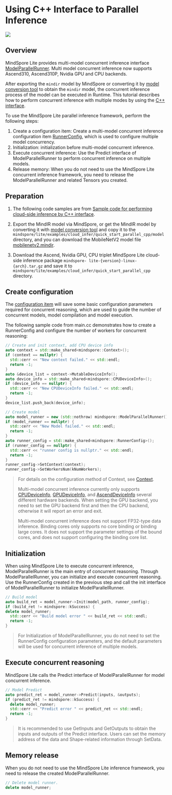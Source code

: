 # Using C++ Interface to Parallel Inference

<a href="https://gitee.com/mindspore/docs/blob/master/docs/lite/docs/source_en/use/cloud_infer/runtime_parallel_cpp.md" target="_blank"><img src="https://mindspore-website.obs.cn-north-4.myhuaweicloud.com/website-images/master/resource/_static/logo_source_en.png"></a>

## Overview

MindSpore Lite provides multi-model concurrent inference interface [ModelParallelRunner](https://www.mindspore.cn/lite/api/en/master/api_java/model_parallel_runner.html). Multi model concurrent inference now supports Ascend310, Ascend310P, Nvidia GPU and CPU backends.

After exporting the `mindir` model by MindSpore or converting it by [model conversion tool](https://www.mindspore.cn/lite/docs/en/master/use/cloud_infer/converter_tool.html) to obtain the `mindir` model, the concurrent inference process of the model can be executed in Runtime. This tutorial describes how to perform concurrent inference with multiple modes by using the [C++ interface](https://www.mindspore.cn/lite/api/en/master/index.html).

To use the MindSpore Lite parallel inference framework, perform the following steps:

1. Create a configuration item: Create a multi-model concurrent inference configuration item [RunnerConfig](https://www.mindspore.cn/lite/api/en/master/generate/classmindspore_RunnerConfig.html), which is used to configure multiple model concurrency.
2. Initialization: initialization before multi-model concurrent inference.
3. Execute concurrent inference: Use the Predict interface of ModelParallelRunner to perform concurrent inference on multiple models.
4. Release memory: When you do not need to use the MindSpore Lite concurrent inference framework, you need to release the ModelParallelRunner and related Tensors you created.

## Preparation

1. The following code samples are from [Sample code for performing cloud-side inference by C++ interface](https://gitee.com/mindspore/mindspore/tree/master/mindspore/lite/examples/cloud_infer/quick_start_parallel_cpp).

2. Export the MindIR model via MindSpore, or get the MindIR model by converting it with [model conversion tool](https://www.mindspore.cn/lite/docs/en/master/use/cloud_infer/converter_tool.html) and copy it to the `mindspore/lite/examples/cloud_infer/quick_start_parallel_cpp/model` directory, and you can download the MobileNetV2 model file [mobilenetv2.mindir](https://download.mindspore.cn/model_zoo/official/lite/quick_start/mobilenetv2.mindir).

3. Download the Ascend, Nvidia GPU, CPU triplet MindSpore Lite cloud-side inference package `mindspore- lite-{version}-linux-{arch}.tar.gz` and save it to `mindspore/lite/examples/cloud_infer/quick_start_parallel_cpp` directory.

## Create configuration

The [configuration item](https://www.mindspore.cn/lite/api/en/master/generate/classmindspore_RunnerConfig.html) will save some basic configuration parameters required for concurrent reasoning, which are used to guide the number of concurrent models, model compilation and model execution.

The following sample code from main.cc demonstrates how to create a RunnerConfig and configure the number of workers for concurrent reasoning:

```cpp
// Create and init context, add CPU device info
auto context = std::make_shared<mindspore::Context>();
if (context == nullptr) {
  std::cerr << "New context failed." << std::endl;
  return -1;
}
auto &device_list = context->MutableDeviceInfo();
auto device_info = std::make_shared<mindspore::CPUDeviceInfo>();
if (device_info == nullptr) {
  std::cerr << "New CPUDeviceInfo failed." << std::endl;
  return -1;
}
device_list.push_back(device_info);

// Create model
auto model_runner = new (std::nothrow) mindspore::ModelParallelRunner();
if (model_runner == nullptr) {
  std::cerr << "New Model failed." << std::endl;
  return -1;
}
auto runner_config = std::make_shared<mindspore::RunnerConfig>();
if (runner_config == nullptr) {
  std::cerr << "runner config is nullptr." << std::endl;
  return -1;
}
runner_config->SetContext(context);
runner_config->SetWorkersNum(kNumWorkers);
```

> For details on the configuration method of Context, see [Context](https://www.mindspore.cn/lite/api/en/master/generate/classmindspore_Context.html).
>
> Multi-model concurrent inference currently only supports [CPUDeviceInfo](https://www.mindspore.cn/lite/api/en/master/generate/classmindspore_CPUDeviceInfo.html), [GPUDeviceInfo](https://www.mindspore.cn/lite/api/en/master/generate/classmindspore_GPUDeviceInfo.html), and [AscendDeviceInfo](https://www.mindspore.cn/lite/api/en/master/generate/classmindspore_AscendDeviceInfo.html) several different hardware backends. When setting the GPU backend, you need to set the GPU backend first and then the CPU backend, otherwise it will report an error and exit.
>
> Multi-model concurrent inference does not support FP32-type data inference. Binding cores only supports no core binding or binding large cores. It does not support the parameter settings of the bound cores, and does not support configuring the binding core list.

## Initialization

When using MindSpore Lite to execute concurrent inference, ModelParallelRunner is the main entry of concurrent reasoning. Through ModelParallelRunner, you can initialize and execute concurrent reasoning. Use the RunnerConfig created in the previous step and call the init interface of ModelParallelRunner to initialize ModelParallelRunner.

```cpp
// Build model
auto build_ret = model_runner->Init(model_path, runner_config);
if (build_ret != mindspore::kSuccess) {
delete model_runner;
  std::cerr << "Build model error " << build_ret << std::endl;
  return -1;
}
```

> For Initialization of ModelParallelRunner, you do not need to set the RunnerConfig configuration parameters, and the default parameters will be used for concurrent inference of multiple models.

## Execute concurrent reasoning

MindSpore Lite calls the Predict interface of ModelParallelRunner for model concurrent inference.

```cpp
// Model Predict
auto predict_ret = model_runner->Predict(inputs, &outputs);
if (predict_ret != mindspore::kSuccess) {
  delete model_runner;
  std::cerr << "Predict error " << predict_ret << std::endl;
  return -1;
}
```

> It is recommended to use GetInputs and GetOutputs to obtain the inputs and outputs of the Predict interface. Users can set the memory address of the data and Shape-related information through SetData.

## Memory release

When you do not need to use the MindSpore Lite inference framework, you need to release the created ModelParallelRunner.

```cpp
// Delete model runner.
delete model_runner;
```

